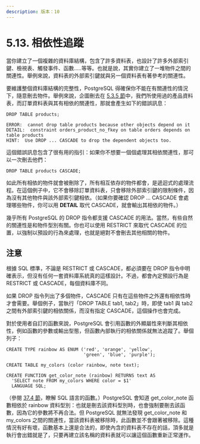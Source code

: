```yaml
---
description: 版本：10
---
```


# 5.13. 相依性追蹤

當你建立了一個複雜的資料庫結構，包含了許多資料表，也設計了許多外部索引鍵、檢視表、觸發事件、函數.....等等。也就是說，其實你建立了一堆物件之間的關連性。舉例來說，資料表的外部索引鍵就與另一個資料表有著參考的關連性。

要維護整個資料庫結構的完整性，PostgreSQL 得確保你不能在有關連性的情況下，隨意刪去物件。舉例來說，企圖刪去在 [5.3.5 節](constraints.md#5-3-5-wai-bu-foreign-keys)中，我們所使用過的產品資料表，而訂單資料表與其有相依的關連性，那就會產生如下的錯誤訊息：

```text
DROP TABLE products;

ERROR:  cannot drop table products because other objects depend on it
DETAIL:  constraint orders_product_no_fkey on table orders depends on table products
HINT:  Use DROP ... CASCADE to drop the dependent objects too.
```

這個錯誤訊息包含了很有用的指引：如果你不想要一個個處理其相依關連性，那可以一次刪去他們：

```text
DROP TABLE products CASCADE;
```

如此所有相依的物件就會被刪除了，所有相互依存的物件都會，是遞迴式的處理流程。在這個例子中，它不會移除訂單資料表，只會移除外部索引鍵的限制條件，因為沒有其他物件與該外部索引鍵相依。（如果你要確認 DROP ... CASCADE 會處理哪些物件，你可以用 **DETAIL** 取代 CASCADE，就會輸出其相依的物件。）

幾乎所有 PostgreSQL 的 DROP 指令都支援 CASCADE 的用法。當然，有些自然的關連性是和物件型別有關。你也可以使用 RESTRICT 來取代 CASCADE 的位置，以強制以預設的行為來處理，也就是絕對不會刪去其他相關的物件。

## 注意

根據 SQL 標準，不論是 RESTRICT 或 CASCADE，都必須要在 DROP 指令中明確表示，但沒有任何一套資料庫系統真的這樣設計。不過，都會內定預設行為是 RESTRICT 或 CASCADE，每個資料庫不同。

如果 DROP 指令列出了多個物件，CASCADE 只有在這些物件之外還有相依性時才會需要。舉個例子，當執行「DROP TABLE tab1, tab2」時，即使 tab1 與 tab2 之間有外部索引鍵的相依關係，而沒有指定 CASCADE，這個操作也會完成。

對於使用者自訂的函數來說，PostgreSQL 會引用函數的外顯屬性來判斷其相依性，例如函數的參數或輸出型態，但函數內部執行的相依關係就無法追蹤了。舉個列子：

```text
CREATE TYPE rainbow AS ENUM ('red', 'orange', 'yellow',
                             'green', 'blue', 'purple');

CREATE TABLE my_colors (color rainbow, note text);

CREATE FUNCTION get_color_note (rainbow) RETURNS text AS
  'SELECT note FROM my_colors WHERE color = $1'
  LANGUAGE SQL;
```

（參閱 [37.4 節](../../server-programming/extending-sql/query-language-functions.md)，瞭解 SQL 語言的函數。）PostgreSQL 會知道 get\_color\_note 函數相依於 rainbow 資料型別：也就是刪去該資料型別時，也會強制要刪去該函數，因為它的參數將不再合法。但 PostgreSQL 就無法發現 get\_color\_note 和 my\_colors 之間的關連性，當該資料表被移除時，此函數並不會跟著被移除。這種情況有好有壞，函數基本上還是合法的，即使內含的資料表不存在的話，頂多就是執行會出錯就是了，只要再建立該名稱的資料表就可以讓這個函數重新正常運作。

